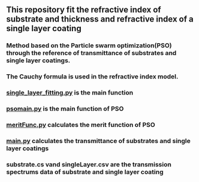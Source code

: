 ## This repository fit the refractive index of substrate and thickness and refractive index of a single layer coating 
### Method based on the Particle swarm optimization(PSO) through the reference of transmittance of substrates and single layer coatings.  
### The Cauchy formula is used in the refractive index model.  

### [single_layer_fitting.py][1] is the main function 
### [psomain.py][2]  is the main function of PSO 
### [meritFunc.py][3] calculates the merit function of PSO 
### [main.py][4] calculates the transmittance of substrates and single layer coatings 
### substrate.cs vand singleLayer.csv are the transmission spectrums data of substrate and single layer coating 
[1]: https://github.com/Huanianss/single-layer-fitting/blob/master/single_layer_fitting.py
[2]: https://github.com/Huanianss/single-layer-fitting/blob/master/psomain.py
[3]: https://github.com/Huanianss/single-layer-fitting/blob/master/meritFunc.py
[4]: https://github.com/Huanianss/single-layer-fitting/blob/master/main.py

